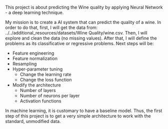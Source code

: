 This project is about predicting the Wine quality by applying Neural Network - a deep learning technique.

My mission is to create a AI system that can predict the quality of a wine. In order to do that, first, I will get the data from: ../../additional_resources/datasets/Wine Quality/wine.csv.
Then, I will explore and clean the data (no missing values). 
After that, I will define the problems as its classificative or regressive problems.
Next steps will be:

  + Feature engineering
  + Feature normalization
  + Resampling
  + Hyper-parameter tuning
      + Change the learning rate
      + Change the loss function
  + Modify the architecture
      + Number of layers
      + Number of neurons per layer
      + Activation functions

In machine learning, it is customary to have a baseline model. Thus, the first step of this project is to get a very simple architecture to work with the standard, unmodified data.
